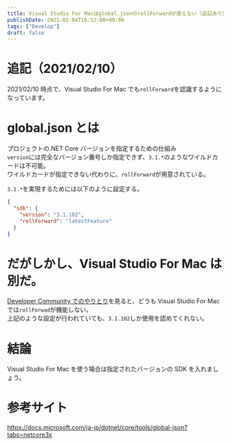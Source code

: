 ```yaml
---
title: Visual Studio For Macはglobal.jsonのrollForwardが使えない（追記あり）
publishDate: 2021-02-04T16:52:00+09:00
tags: ["Develop"]
draft: false
---
```


# 追記（2021/02/10）

2021/02/10 時点で、Visual Studio For Mac でも`rollForward`を認識するようになっています。

# global.json とは

プロジェクトの.NET Core バージョンを指定するための仕組み  
`version`には完全なバージョン番号しか指定できず、`3.1.*`のようなワイルドカードは不可能。  
ワイルドカードが指定できない代わりに、`rollForward`が用意されている。

`3.1.*`を実現するためには以下のように設定する。

```json:global.json
{
  "sdk": {
    "version": "3.1.102",
    "rollForward": "latestFeature"
  }
}
```

# だがしかし、Visual Studio For Mac は別だ。

[Developer Community でのやりとり](https://developercommunity.visualstudio.com/content/problem/1088196/vs2019-for-mac-globaljson-latestfeature-does-not-w.html)を見ると、どうも Visual Studio For Mac では`rollForwad`が機能しない。  
上記のような設定が行われていても、`3.1.102`しか使用を認めてくれない。

# 結論

Visual Studio For Mac を使う場合は指定されたバージョンの SDK を入れましょう。

# 参考サイト

https://docs.microsoft.com/ja-jp/dotnet/core/tools/global-json?tabs=netcore3x
